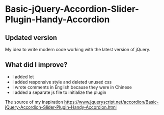 # Basic-jQuery-Accordion-Slider-Plugin-Handy-Accordion
## Updated version

My idea to write modern code working with the latest version of jQuery.

## What did I improve?

- I added let 
- I added responsive style and deleted unused css
- I wrote comments in English because they were in Chinese
- I added a separate js file to initialize the plugin


The source of my inspiration https://www.jqueryscript.net/accordion/Basic-jQuery-Accordion-Slider-Plugin-Handy-Accordion.html

